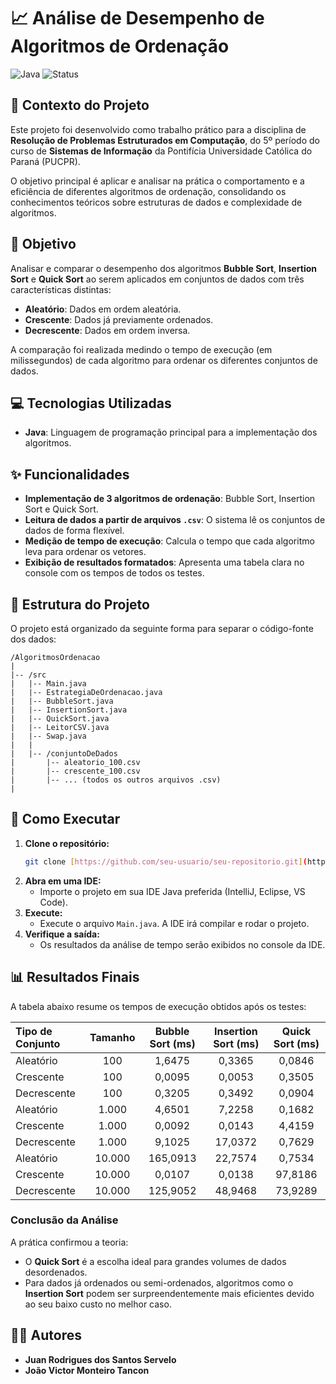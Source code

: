 # 📈 Análise de Desempenho de Algoritmos de Ordenação

![Java](https://img.shields.io/badge/language-Java-blue)
![Status](https://img.shields.io/badge/status-Concluído-green)

## 📖 Contexto do Projeto

Este projeto foi desenvolvido como trabalho prático para a disciplina de **Resolução de Problemas Estruturados em Computação**, do 5º período do curso de **Sistemas de Informação** da Pontifícia Universidade Católica do Paraná (PUCPR).

O objetivo principal é aplicar e analisar na prática o comportamento e a eficiência de diferentes algoritmos de ordenação, consolidando os conhecimentos teóricos sobre estruturas de dados e complexidade de algoritmos.

## 🎯 Objetivo

Analisar e comparar o desempenho dos algoritmos **Bubble Sort**, **Insertion Sort** e **Quick Sort** ao serem aplicados em conjuntos de dados com três características distintas:
* **Aleatório**: Dados em ordem aleatória.
* **Crescente**: Dados já previamente ordenados.
* **Decrescente**: Dados em ordem inversa.

A comparação foi realizada medindo o tempo de execução (em milissegundos) de cada algoritmo para ordenar os diferentes conjuntos de dados.

## 💻 Tecnologias Utilizadas
* **Java**: Linguagem de programação principal para a implementação dos algoritmos.

## ✨ Funcionalidades
* **Implementação de 3 algoritmos de ordenação**: Bubble Sort, Insertion Sort e Quick Sort.
* **Leitura de dados a partir de arquivos `.csv`**: O sistema lê os conjuntos de dados de forma flexível.
* **Medição de tempo de execução**: Calcula o tempo que cada algoritmo leva para ordenar os vetores.
* **Exibição de resultados formatados**: Apresenta uma tabela clara no console com os tempos de todos os testes.

## 📁 Estrutura do Projeto
O projeto está organizado da seguinte forma para separar o código-fonte dos dados:
```
/AlgoritmosOrdenacao
|
|-- /src
|   |-- Main.java
|   |-- EstrategiaDeOrdenacao.java
|   |-- BubbleSort.java
|   |-- InsertionSort.java
|   |-- QuickSort.java
|   |-- LeitorCSV.java
|   |-- Swap.java
|   |
|   |-- /conjuntoDeDados
|       |-- aleatorio_100.csv
|       |-- crescente_100.csv
|       |-- ... (todos os outros arquivos .csv)
|
```

## 🚀 Como Executar
1.  **Clone o repositório:**
    ```bash
    git clone [https://github.com/seu-usuario/seu-repositorio.git](https://github.com/seu-usuario/seu-repositorio.git)
    ```
2.  **Abra em uma IDE:**
    * Importe o projeto em sua IDE Java preferida (IntelliJ, Eclipse, VS Code).
3.  **Execute:**
    * Execute o arquivo `Main.java`. A IDE irá compilar e rodar o projeto.
4.  **Verifique a saída:**
    * Os resultados da análise de tempo serão exibidos no console da IDE.

## 📊 Resultados Finais
A tabela abaixo resume os tempos de execução obtidos após os testes:

| Tipo de Conjunto | Tamanho | Bubble Sort (ms) | Insertion Sort (ms) | Quick Sort (ms) |
| :--- | :---: | :---: | :---: | :---: |
| Aleatório | 100 | 1,6475 | 0,3365 | 0,0846 |
| Crescente | 100 | 0,0095 | 0,0053 | 0,3505 |
| Decrescente | 100 | 0,3205 | 0,3492 | 0,0904 |
| Aleatório | 1.000 | 4,6501 | 7,2258 | 0,1682 |
| Crescente | 1.000 | 0,0092 | 0,0143 | 4,4159 |
| Decrescente | 1.000 | 9,1025 | 17,0372 | 0,7629 |
| Aleatório | 10.000 | 165,0913 | 22,7574 | 0,7534 |
| Crescente | 10.000 | 0,0107 | 0,0138 | 97,8186 |
| Decrescente | 10.000 | 125,9052 | 48,9468 | 73,9289 |


### Conclusão da Análise
A prática confirmou a teoria:
* O **Quick Sort** é a escolha ideal para grandes volumes de dados desordenados.
* Para dados já ordenados ou semi-ordenados, algoritmos como o **Insertion Sort** podem ser surpreendentemente mais eficientes devido ao seu baixo custo no melhor caso.

## 👨‍💻 Autores
* **Juan Rodrigues dos Santos Servelo**
* **João Victor Monteiro Tancon**
